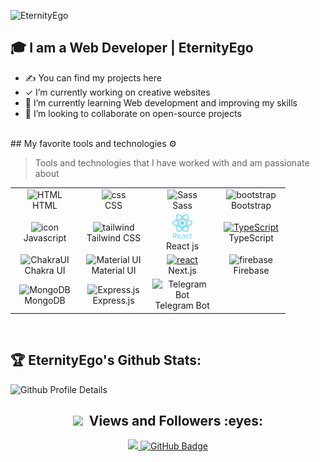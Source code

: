 ![EternityEgo](https://readme-typing-svg.herokuapp.com?font=Inter&color=3A9CDF&size=30&weight=700&lines=Hi+there,+I'm+Lazizbek+Abdullayev;I'm+EternityEgo!)

## 🎓 I am a Web Developer | EternityEgo
- ✍ You can find my projects here
- ✓ I’m currently working on creative websites
- 🌱 I’m currently learning Web development and improving my skills
- 👯 I’m looking to collaborate on open-source projects
<br/>
## My favorite tools and technologies ⚙️ 

> Tools and technologies that I have worked with and am passionate about

<table align="center">
    <tr>
        <td align="center"  width="96">
            <img src="https://skillicons.dev/icons?i=html" width="48" height="48" alt="HTML" />
            <br>HTML
        </td>
        <td align="center" width="96">
            <img src="https://skillicons.dev/icons?i=css" width="48" height="48" alt="css" />
            <br>CSS
        </td>
        <td align="center" width="96">
            <img src="https://cdn.worldvectorlogo.com/logos/sass-1.svg" width="48" height="48" alt="Sass" />
            <br>Sass
        </td>
        <td align="center"  width="96">
            <img src="https://skillicons.dev/icons?i=bootstrap" width="48" height="48" alt="bootstrap" />
            <br>Bootstrap
        </td>
    </tr>
    <tr>
        <td align="center" width="96">
            <img src="https://techstack-generator.vercel.app/js-icon.svg" alt="icon" width="65" height="65" />
            <br>Javascript
        </td>
        <td align="center" width="96">
            <img src="https://skillicons.dev/icons?i=tailwind" width="48" height="48" alt="tailwind" />
            <br>Tailwind CSS
        </td>
        <td align="center"  width="96">
            <a href="https://reactjs.org/" target="_blank"> <img src="https://raw.githubusercontent.com/devicons/devicon/master/icons/react/react-original-wordmark.svg" alt="react" width="40" height="40"/> </a> 
            <br>React js
        </td>
        <td align="center" width="96">
            <a href="#ts">
                <img src="https://upload.wikimedia.org/wikipedia/commons/thumb/4/4c/Typescript_logo_2020.svg/1200px-Typescript_logo_2020.svg.png" width="48" height="48" alt="TypeScript" />
            </a>
            <br>TypeScript
        </td>
    </tr>
    <tr>
        <td align="center" width="96">
            <img src="https://files.raycast.com/7oaucgd6fh2sjztkc0q999qoyfy4" width="48" height="48" alt="ChakraUI" />
            <br>Chakra UI
        </td>
        <td align="center" width="96">
            <img src="https://cdn.worldvectorlogo.com/logos/react-native-1.svg" width="48" height="48" alt="Material UI" />
            <br>Material UI
        </td>
        <td align="center"  width="96">
            <a href="https://nextjs.org/" target="_blank"> <img src="https://d2nir1j4sou8ez.cloudfront.net/wp-content/uploads/2021/12/nextjs-boilerplate-logo.png" alt="react" width="40" height="40"/> </a> 
            <br>Next.js
        </td>
        <td align="center" width="96">
            <img src="https://cdn4.iconfinder.com/data/icons/google-i-o-2016/512/google_firebase-2-512.png" width="48" height="48" alt="firebase" />
            <br>Firebase
        </td>
    </tr>
    <tr>
        <td align="center" width="96">
            <img src="https://cdn4.iconfinder.com/data/icons/logos-3/512/mongodb-2-512.png" width="48" height="48" alt="MongoDB" />
            <br>MongoDB
        </td>
        <td align="center" width="96">
            <img src="https://adware-technologies.s3.amazonaws.com/uploads/technology/thumbnail/20/express-js.png" width="48" height="48" alt="Express.js" />
            <br>Express.js
        </td>
        <td align="center" width="96">
            <img src="https://propuskator.com/wp-content/uploads/2021/06/upravlenie-ustrojstvami-2smart-cloud-s-pomoshhyu-telegram-bota.png" width="48" height="48" alt="Telegram Bot" />
            <br>Telegram Bot
        </td>
    </tr>
</table>
<br/>

## :trophy: EternityEgo's Github Stats:

![Github Profile Details](https://github-profile-summary-cards.vercel.app/api/cards/profile-details?username=EternityEgo&theme=github_dark) 

<h2 align="center"> <img src="https://media.giphy.com/media/iY8CRBdQXODJSCERIr/giphy.gif" width="35px">&nbsp; Views and Followers :eyes:</h2>

<p align="center">
    
<a href="https://github.com/EternityEgo/github-profile-views-counter">
    <img src="https://komarev.com/ghpvc/?username=EternityEgo">
</a>
    <a href="https://github.com/EternityEgo?tab=followers">
        <img src="https://img.shields.io/github/followers/EternityEgo?label=Followers&style=social" alt="GitHub Badge">
    </a>
</p> 
